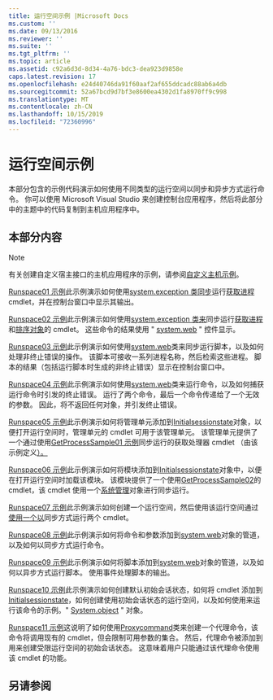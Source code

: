 ```yaml
---
title: 运行空间示例 |Microsoft Docs
ms.custom: ''
ms.date: 09/13/2016
ms.reviewer: ''
ms.suite: ''
ms.tgt_pltfrm: ''
ms.topic: article
ms.assetid: c92a6d3d-8d34-4a76-bdc3-dea923d9858e
caps.latest.revision: 17
ms.openlocfilehash: e24d40746da91f60aaf2af655ddcadc88ab6a4db
ms.sourcegitcommit: 52a67bcd9d7bf3e8600ea4302d1fa8970ff9c998
ms.translationtype: MT
ms.contentlocale: zh-CN
ms.lasthandoff: 10/15/2019
ms.locfileid: "72360996"
---
```

# <a name="runspace-samples"></a>运行空间示例

本部分包含的示例代码演示如何使用不同类型的运行空间以同步和异步方式运行命令。 你可以使用 Microsoft Visual Studio 来创建控制台应用程序，然后将此部分中的主题中的代码复制到主机应用程序中。

## <a name="in-this-section"></a>本部分内容

> [!NOTE]
> 有关创建自定义宿主接口的主机应用程序的示例，请参阅[自定义主机示例](./custom-host-samples.md)。

 [Runspace01 示例](./runspace01-sample.md)此示例演示如何使用[system.exception 类同步](/dotnet/api/system.management.automation.powershell)运行[获取进程](/powershell/module/Microsoft.PowerShell.Management/Get-Process)cmdlet，并在控制台窗口中显示其输出。

 [Runspace02 示例](./runspace02-sample.md)此示例演示如何使用[system.exception 类来](/dotnet/api/system.management.automation.powershell)同步运行[获取进程](/powershell/module/Microsoft.PowerShell.Management/Get-Process)和[排序对象](/powershell/module/Microsoft.PowerShell.Utility/Sort-Object)的 cmdlet。 这些命令的结果使用 " [system.web](/dotnet/api/System.Windows.Forms.DataGridView) " 控件显示。

 [Runspace03 示例](./runspace03-sample.md)此示例演示如何使用[system.web](/dotnet/api/system.management.automation.powershell)类来同步运行脚本，以及如何处理非终止错误的操作。 该脚本可接收一系列进程名称，然后检索这些进程。 脚本的结果（包括运行脚本时生成的非终止错误）显示在控制台窗口中。

 [Runspace04 示例](./runspace04-sample.md)此示例演示如何使用[system.web](/dotnet/api/system.management.automation.powershell)类来运行命令，以及如何捕获运行命令时引发的终止错误。 运行了两个命令，最后一个命令传递给了一个无效的参数。 因此，将不返回任何对象，并引发终止错误。

 [Runspace05 示例](./runspace05-sample.md)此示例演示如何将管理单元添加到[Initialsessionstate](/dotnet/api/System.Management.Automation.Runspaces.InitialSessionState)对象，以便打开运行空间时，管理单元的 cmdlet 可用于该管理单元。 该管理单元提供了一个通过使用[GetProcessSample01 示例](../cmdlet/getprocesssample01-sample.md)同步运行的获取处理器 cmdlet （由该示例定义[）。](/dotnet/api/system.management.automation.powershell)

 [Runspace06 示例](./runspace06-sample.md)此示例演示如何将模块添加到[Initialsessionstate](/dotnet/api/System.Management.Automation.Runspaces.InitialSessionState)对象中，以便在打开运行空间时加载该模块。 该模块提供了一个使用[GetProcessSample02](../cmdlet/getprocesssample02-sample.md)的 cmdlet，该 cmdlet 使用一个[系统管理](/dotnet/api/system.management.automation.powershell)对象进行同步运行。

 [Runspace07 示例](./runspace07-sample.md)此示例演示如何创建一个运行空间，然后使用该运行空间通过[使用一个以](/dotnet/api/system.management.automation.powershell)同步方式运行两个 cmdlet。

 [Runspace08 示例](./runspace08-sample.md)此示例演示如何将命令和参数添加到[system.web](/dotnet/api/system.management.automation.powershell)对象的管道，以及如何以同步方式运行命令。

 [Runspace09 示例](./runspace09-sample.md)此示例演示如何将脚本添加到[system.web](/dotnet/api/system.management.automation.powershell)对象的管道，以及如何以异步方式运行脚本。 使用事件处理脚本的输出。

 [Runspace10 示例](./runspace10-sample.md)此示例演示如何创建默认初始会话状态，如何将 cmdlet 添加到[Initialsessionstate](/dotnet/api/System.Management.Automation.Runspaces.InitialSessionState)，如何创建使用初始会话状态的运行空间，以及如何使用来运行该命令的示例。" [System.object](/dotnet/api/system.management.automation.powershell) " 对象。

 [Runspace11 示例](./runspace11-sample.md)这说明了如何使用[Proxycommand](/dotnet/api/System.Management.Automation.ProxyCommand)类来创建一个代理命令，该命令将调用现有的 cmdlet，但会限制可用参数的集合。 然后，代理命令被添加到用来创建受限运行空间的初始会话状态。 这意味着用户只能通过该代理命令使用该 cmdlet 的功能。

## <a name="see-also"></a>另请参阅
